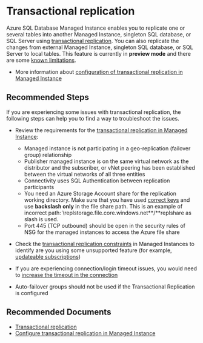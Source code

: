 <properties
	pageTitle="Features/Linked server"
	description="Features/Linked server."
	service="microsoft.sql"
	resource="servers"
	authors="jovanpop-msft"
    ms.author="jovanpop"
	displayOrder=""
	selfHelpType="generic"
	supportTopicIds="32637312"
	resourceTags=""
	productPesIds="16259"
	cloudEnvironments="public"
	articleId="03b89da5-61f4-4bd5-8704-312b1fd649f2"
	ownershipId="AzureData_AzureSQLMI"
/>

# Transactional replication

Azure SQL Database Managed Instance enables you to replicate one or several tables into another Managed Instance, singleton SQL database, or SQL Server using [transactional replication](https://docs.microsoft.com/azure/sql-database/sql-database-managed-instance-transactional-replication). You can also replicate the changes from external Managed Instance, singleton SQL database, or SQL Server to local tables. This feature is currently in **preview mode** and there are some [known limitations](https://docs.microsoft.com/azure/sql-database/sql-database-managed-instance-transact-sql-information#replication).

* More information about [configuration of transactional replication in Managed Instance](https://docs.microsoft.com/azure/sql-database/replication-with-sql-database-managed-instance)

## **Recommended Steps**

If you are experiencing some issues with transactional replication, the following steps can help you to find a way to troubleshoot the issues.

- Review the requirements for the [transactional replication in Managed Instance](https://docs.microsoft.com/azure/sql-database/replication-with-sql-database-managed-instance#requirements):

  - Managed instance is not participating in a geo-replication (failover group) relationship
  - Publisher managed instance is on the same virtual network as the distributor and the subscriber, or vNet peering has been established between the virtual networks of all three entities
  - Connectivity uses SQL Authentication between replication participants
  - You need an Azure Storage Account share for the replication working directory. Make sure that you have used [correct keys](https://docs.microsoft.com/azure/storage/common/storage-account-manage#access-keys) and use **backslash only** in the file share path. This is an example of incorrect path: \\replstorage.file.core.windows.net**/**replshare as slash is used.
  - Port 445 (TCP outbound) should be open in the security rules of NSG for the managed instances to access the Azure file share

- Check the [transactional replication constraints](https://docs.microsoft.com/azure/sql-database/sql-database-managed-instance-transact-sql-information#replication) in Managed Instances to identify are you using some unsupported feature (for example, [updateable subscriptions](https://docs.microsoft.com/sql/relational-databases/replication/transactional/updatable-subscriptions-for-transactional-replication))
- If you are experiencing connection/login timeout issues, you would need to [increase the timeout in the connection](https://docs.microsoft.com/azure/sql-database/replication-with-sql-database-managed-instance#9---modify-agent-parameters)
- Auto-failover groups should not be used if the Transactional Replication is configured

## **Recommended Documents**

- [Transactional replication](https://docs.microsoft.com/azure/sql-database/sql-database-managed-instance-transactional-replication)
- [Configure transactional replication in Managed Instance](https://docs.microsoft.com/azure/sql-database/replication-with-sql-database-managed-instance)
